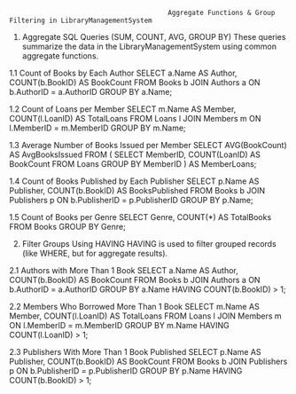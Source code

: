                                             Aggregate Functions & Group Filtering in LibraryManagementSystem
1. Aggregate SQL Queries (SUM, COUNT, AVG, GROUP BY)
These queries summarize the data in the LibraryManagementSystem using common aggregate functions.

1.1 Count of Books by Each Author
SELECT a.Name AS Author, COUNT(b.BookID) AS BookCount
FROM Books b
JOIN Authors a ON b.AuthorID = a.AuthorID
GROUP BY a.Name;

 1.2 Count of Loans per Member
SELECT m.Name AS Member, COUNT(l.LoanID) AS TotalLoans
FROM Loans l
JOIN Members m ON l.MemberID = m.MemberID
GROUP BY m.Name;

 1.3 Average Number of Books Issued per Member
SELECT AVG(BookCount) AS AvgBooksIssued
FROM (
    SELECT MemberID, COUNT(LoanID) AS BookCount
    FROM Loans
    GROUP BY MemberID
) AS MemberLoans;

 1.4 Count of Books Published by Each Publisher
SELECT p.Name AS Publisher, COUNT(b.BookID) AS BooksPublished
FROM Books b
JOIN Publishers p ON b.PublisherID = p.PublisherID
GROUP BY p.Name;

 1.5 Count of Books per Genre
SELECT Genre, COUNT(*) AS TotalBooks
FROM Books
GROUP BY Genre;

 2. Filter Groups Using HAVING
HAVING is used to filter grouped records (like WHERE, but for aggregate results).

 2.1 Authors with More Than 1 Book
SELECT a.Name AS Author, COUNT(b.BookID) AS BookCount
FROM Books b
JOIN Authors a ON b.AuthorID = a.AuthorID
GROUP BY a.Name
HAVING COUNT(b.BookID) > 1;

 2.2 Members Who Borrowed More Than 1 Book
SELECT m.Name AS Member, COUNT(l.LoanID) AS TotalLoans
FROM Loans l
JOIN Members m ON l.MemberID = m.MemberID
GROUP BY m.Name
HAVING COUNT(l.LoanID) > 1;

2.3 Publishers With More Than 1 Book Published
SELECT p.Name AS Publisher, COUNT(b.BookID) AS BookCount
FROM Books b
JOIN Publishers p ON b.PublisherID = p.PublisherID
GROUP BY p.Name
HAVING COUNT(b.BookID) > 1;










